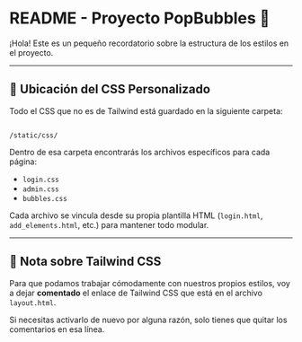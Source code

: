 
# README - Proyecto PopBubbles 🫧

¡Hola! Este es un pequeño recordatorio sobre la estructura de los estilos en el proyecto.

---
## 📂 Ubicación del CSS Personalizado

Todo el CSS que no es de Tailwind está guardado en la siguiente carpeta:

```

/static/css/

```

Dentro de esa carpeta encontrarás los archivos específicos para cada página:
- `login.css`
- `admin.css`
- `bubbles.css`

Cada archivo se vincula desde su propia plantilla HTML (`login.html`, `add_elements.html`, etc.) para mantener todo modular.

---
## 🚀 Nota sobre Tailwind CSS

Para que podamos trabajar cómodamente con nuestros propios estilos, voy a dejar **comentado** el enlace de Tailwind CSS que está en el archivo `layout.html`.

Si necesitas activarlo de nuevo por alguna razón, solo tienes que quitar los comentarios en esa línea.
